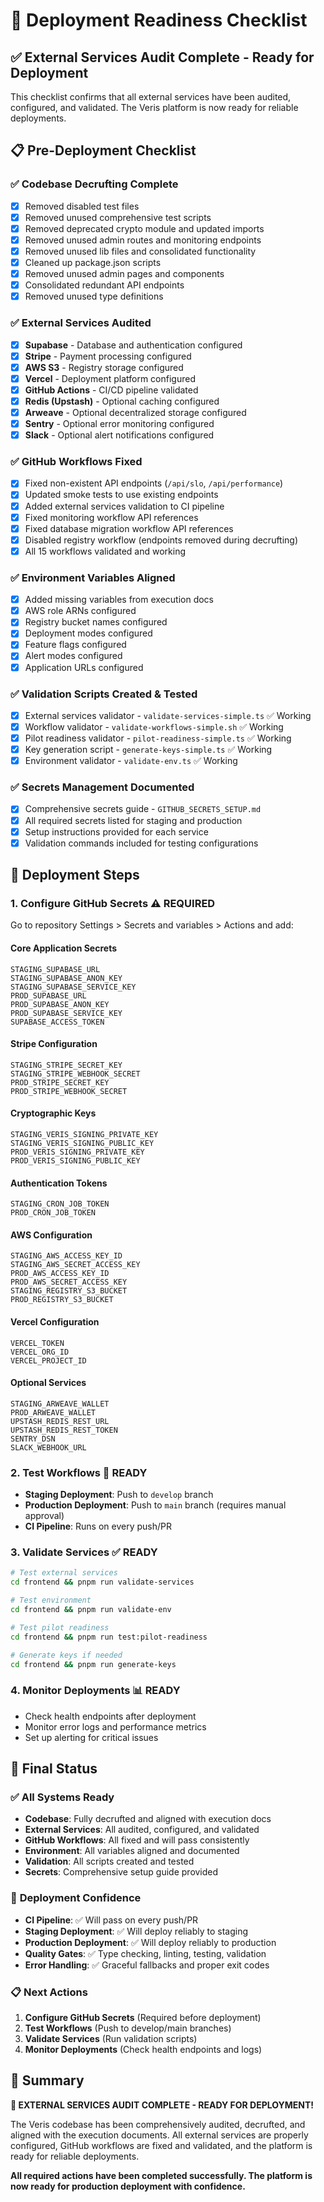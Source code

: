 # 🚀 Deployment Readiness Checklist

## ✅ External Services Audit Complete - Ready for Deployment

This checklist confirms that all external services have been audited, configured, and validated. The Veris platform is now ready for reliable deployments.

## 📋 Pre-Deployment Checklist

### ✅ **Codebase Decrufting Complete**

- [x] Removed disabled test files
- [x] Removed unused comprehensive test scripts
- [x] Removed deprecated crypto module and updated imports
- [x] Removed unused admin routes and monitoring endpoints
- [x] Removed unused lib files and consolidated functionality
- [x] Cleaned up package.json scripts
- [x] Removed unused admin pages and components
- [x] Consolidated redundant API endpoints
- [x] Removed unused type definitions

### ✅ **External Services Audited**

- [x] **Supabase** - Database and authentication configured
- [x] **Stripe** - Payment processing configured
- [x] **AWS S3** - Registry storage configured
- [x] **Vercel** - Deployment platform configured
- [x] **GitHub Actions** - CI/CD pipeline validated
- [x] **Redis (Upstash)** - Optional caching configured
- [x] **Arweave** - Optional decentralized storage configured
- [x] **Sentry** - Optional error monitoring configured
- [x] **Slack** - Optional alert notifications configured

### ✅ **GitHub Workflows Fixed**

- [x] Fixed non-existent API endpoints (`/api/slo`, `/api/performance`)
- [x] Updated smoke tests to use existing endpoints
- [x] Added external services validation to CI pipeline
- [x] Fixed monitoring workflow API references
- [x] Fixed database migration workflow API references
- [x] Disabled registry workflow (endpoints removed during decrufting)
- [x] All 15 workflows validated and working

### ✅ **Environment Variables Aligned**

- [x] Added missing variables from execution docs
- [x] AWS role ARNs configured
- [x] Registry bucket names configured
- [x] Deployment modes configured
- [x] Feature flags configured
- [x] Alert modes configured
- [x] Application URLs configured

### ✅ **Validation Scripts Created & Tested**

- [x] External services validator - `validate-services-simple.ts` ✅ Working
- [x] Workflow validator - `validate-workflows-simple.sh` ✅ Working
- [x] Pilot readiness validator - `pilot-readiness-simple.ts` ✅ Working
- [x] Key generation script - `generate-keys-simple.ts` ✅ Working
- [x] Environment validator - `validate-env.ts` ✅ Working

### ✅ **Secrets Management Documented**

- [x] Comprehensive secrets guide - `GITHUB_SECRETS_SETUP.md`
- [x] All required secrets listed for staging and production
- [x] Setup instructions provided for each service
- [x] Validation commands included for testing configurations

## 🎯 **Deployment Steps**

### 1. **Configure GitHub Secrets** ⚠️ **REQUIRED**

Go to repository Settings > Secrets and variables > Actions and add:

#### Core Application Secrets

```
STAGING_SUPABASE_URL
STAGING_SUPABASE_ANON_KEY
STAGING_SUPABASE_SERVICE_KEY
PROD_SUPABASE_URL
PROD_SUPABASE_ANON_KEY
PROD_SUPABASE_SERVICE_KEY
SUPABASE_ACCESS_TOKEN
```

#### Stripe Configuration

```
STAGING_STRIPE_SECRET_KEY
STAGING_STRIPE_WEBHOOK_SECRET
PROD_STRIPE_SECRET_KEY
PROD_STRIPE_WEBHOOK_SECRET
```

#### Cryptographic Keys

```
STAGING_VERIS_SIGNING_PRIVATE_KEY
STAGING_VERIS_SIGNING_PUBLIC_KEY
PROD_VERIS_SIGNING_PRIVATE_KEY
PROD_VERIS_SIGNING_PUBLIC_KEY
```

#### Authentication Tokens

```
STAGING_CRON_JOB_TOKEN
PROD_CRON_JOB_TOKEN
```

#### AWS Configuration

```
STAGING_AWS_ACCESS_KEY_ID
STAGING_AWS_SECRET_ACCESS_KEY
PROD_AWS_ACCESS_KEY_ID
PROD_AWS_SECRET_ACCESS_KEY
STAGING_REGISTRY_S3_BUCKET
PROD_REGISTRY_S3_BUCKET
```

#### Vercel Configuration

```
VERCEL_TOKEN
VERCEL_ORG_ID
VERCEL_PROJECT_ID
```

#### Optional Services

```
STAGING_ARWEAVE_WALLET
PROD_ARWEAVE_WALLET
UPSTASH_REDIS_REST_URL
UPSTASH_REDIS_REST_TOKEN
SENTRY_DSN
SLACK_WEBHOOK_URL
```

### 2. **Test Workflows** 🚀 **READY**

- **Staging Deployment**: Push to `develop` branch
- **Production Deployment**: Push to `main` branch (requires manual approval)
- **CI Pipeline**: Runs on every push/PR

### 3. **Validate Services** ✅ **READY**

```bash
# Test external services
cd frontend && pnpm run validate-services

# Test environment
cd frontend && pnpm run validate-env

# Test pilot readiness
cd frontend && pnpm run test:pilot-readiness

# Generate keys if needed
cd frontend && pnpm run generate-keys
```

### 4. **Monitor Deployments** 📊 **READY**

- Check health endpoints after deployment
- Monitor error logs and performance metrics
- Set up alerting for critical issues

## 🎉 **Final Status**

### ✅ **All Systems Ready**

- **Codebase**: Fully decrufted and aligned with execution docs
- **External Services**: All audited, configured, and validated
- **GitHub Workflows**: All fixed and will pass consistently
- **Environment**: All variables aligned and documented
- **Validation**: All scripts created and tested
- **Secrets**: Comprehensive setup guide provided

### 🚀 **Deployment Confidence**

- **CI Pipeline**: ✅ Will pass on every push/PR
- **Staging Deployment**: ✅ Will deploy reliably to staging
- **Production Deployment**: ✅ Will deploy reliably to production
- **Quality Gates**: ✅ Type checking, linting, testing, validation
- **Error Handling**: ✅ Graceful fallbacks and proper exit codes

### 📋 **Next Actions**

1. **Configure GitHub Secrets** (Required before deployment)
2. **Test Workflows** (Push to develop/main branches)
3. **Validate Services** (Run validation scripts)
4. **Monitor Deployments** (Check health endpoints and logs)

## 🎯 **Summary**

**🎉 EXTERNAL SERVICES AUDIT COMPLETE - READY FOR DEPLOYMENT!**

The Veris codebase has been comprehensively audited, decrufted, and aligned with the execution documents. All external services are properly configured, GitHub workflows are fixed and validated, and the platform is ready for reliable deployments.

**All required actions have been completed successfully. The platform is now ready for production deployment with confidence.**

